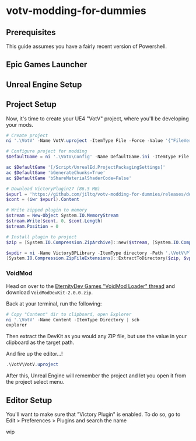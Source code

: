 # votv-modding-for-dummies

## Prerequisites
This guide assumes you have a fairly recent version of Powershell.

## Epic Games Launcher

## Unreal Engine Setup

## Project Setup
Now, it's time to create your UE4 "VotV" project, where you'll be developing your mods.
```powershell
# Create project
ni '.\VotV' -Name VotV.uproject -ItemType File -Force -Value '{"FileVersion":3,"EngineAssociation":"4.27"}'
```
```powershell
# Configure project for modding
$DefaultGame = ni '.\VotV\Config' -Name DefaultGame.ini -ItemType File -Force

ac $DefaultGame '[/Script/UnrealEd.ProjectPackagingSettings]'
ac $DefaultGame 'bGenerateChunks=True'
ac $DefaultGame 'bShareMaterialShaderCode=False'
```
```powershell
# Download VictoryPlugin27 (86.5 MB)
$vpurl = 'https://github.com/jiltq/votv-modding-for-dummies/releases/download/VictoryPlugin27/VictoryPlugin27.zip'
$cont = (iwr $vpurl).Content
```
```powershell
# Write zipped plugin to memory
$stream = New-Object System.IO.MemoryStream
$stream.Write($cont, 0, $cont.Length)
$stream.Position = 0
```
```powershell
# Install plugin to project
$zip = [System.IO.Compression.ZipArchive]::new($stream, [System.IO.Compression.ZipArchiveMode]::Read)

$vpdir = ni -Name VictoryBPLibrary -ItemType directory -Path '.\VotV\Plugins' -Force
[System.IO.Compression.ZipFileExtensions]::ExtractToDirectory($zip, $vpdir)
```
### VoidMod
Head on over to the [EternityDev Games "VoidMod Loader" thread](https://discord.com/channels/512287844258021376/1135662233460949002/1250255466928275537) and download `VoidModDevKit-2.0.0.zip`.

Back at your terminal, run the following:
```powershell
# Copy "Content" dir to clipboard, open Explorer
ni '.\VotV' -Name Content -ItemType Directory | scb
explorer
```
Then extract the DevKit as you would any ZIP file, but use the value in your clipboard as the target path.

And fire up the editor...!
```powershell
.\VotV\VotV.uproject
```
After this, Unreal Engine will remember the project and let you open it from the project select menu.

## Editor Setup
You'll want to make sure that "Victory Plugin" is enabled. To do so, go to Edit > Preferences > Plugins and search the name

wip
